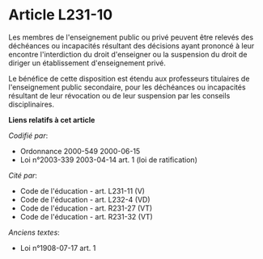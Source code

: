 # Article L231-10

Les membres de l'enseignement public ou privé peuvent être relevés des déchéances ou incapacités résultant des décisions
ayant prononcé à leur encontre l'interdiction du droit d'enseigner ou la suspension du droit de diriger un établissement
d'enseignement privé.

Le bénéfice de cette disposition est étendu aux professeurs titulaires de l'enseignement public secondaire, pour les
déchéances ou incapacités résultant de leur révocation ou de leur suspension par les conseils disciplinaires.

**Liens relatifs à cet article**

_Codifié par_:

  - Ordonnance 2000-549 2000-06-15
  - Loi n°2003-339 2003-04-14 art. 1 (loi de ratification)

_Cité par_:

  - Code de l'éducation - art. L231-11 (V)
  - Code de l'éducation - art. L232-4 (VD)
  - Code de l'éducation - art. R231-27 (VT)
  - Code de l'éducation - art. R231-32 (VT)

_Anciens textes_:

  - Loi n°1908-07-17 art. 1
